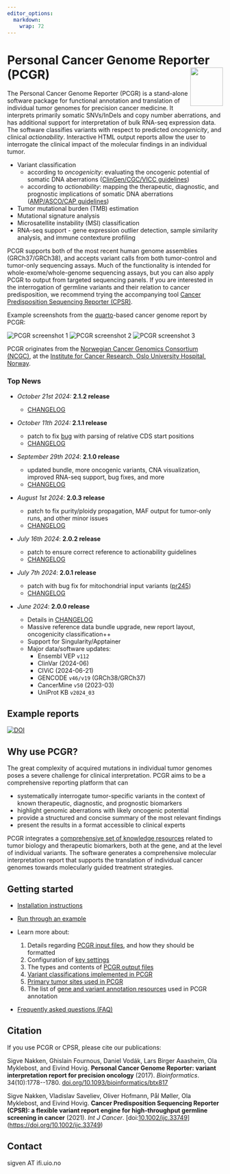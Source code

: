 ```yaml
---
editor_options: 
  markdown: 
    wrap: 72
---
```


# Personal Cancer Genome Reporter (PCGR) <a href="https://sigven.github.io/pcgr/"><img src="man/figures/logo.png" align="right" height="90" width="76"/></a>


The Personal Cancer Genome Reporter (PCGR) is a stand-alone software package for functional annotation and translation of individual tumor genomes for precision cancer medicine. It interprets primarily somatic SNVs/InDels and copy number aberrations, and has additional support for interpretation of bulk RNA-seq expression data. The software classifies variants with respect to predicted _oncogenicity_, and clinical _actionability_. Interactive HTML output reports allow the user to interrogate the clinical impact of the molecular findings in an individual tumor.

- Variant classification
  - according to *oncogenicity*: evaluating the oncogenic potential of somatic DNA aberrations ([ClinGen/CGC/VICC guidelines](https://pubmed.ncbi.nlm.nih.gov/35101336/))
  - according to *actionability*: mapping the therapeutic, diagnostic, and prognostic implications of somatic DNA aberrations ([AMP/ASCO/CAP guidelines](https://pubmed.ncbi.nlm.nih.gov/27993330/))
- Tumor mutational burden (TMB) estimation
- Mutational signature analysis
- Microsatellite instability (MSI) classification
- RNA-seq support - gene expression outlier detection, sample similarity analysis, and immune contexture profiling

PCGR supports both of the most recent human genome assemblies (GRCh37/GRCh38), and accepts variant calls from both tumor-control and tumor-only sequencing assays. Much of the functionality is intended for whole-exome/whole-genome sequencing assays, but you can also apply PCGR to output from targeted sequencing panels. If you are interested in the interrogation of germline variants and their relation to cancer predisposition, we recommend trying the accompanying tool [Cancer Predisposition Sequencing Reporter (CPSR)](https://github.com/sigven/cpsr).

Example screenshots from the [quarto](https://quarto.org)-based cancer genome report by PCGR:

![PCGR screenshot 1](img/sc2.png)
![PCGR screenshot 2](img/sc1.png)
![PCGR screenshot 3](img/sc3.png)

PCGR originates from the [Norwegian Cancer Genomics Consortium (NCGC)](https://cancergenomics.no), at the [Institute for Cancer Research, Oslo University Hospital, Norway](https://radium.no).

### Top News

- *October 21st 2024:* **2.1.2 release**
  - [CHANGELOG](https://sigven.github.io/pcgr/articles/CHANGELOG.html)

- *October 11th 2024:* **2.1.1 release**
  - patch to fix [bug](https://github.com/sigven/pcgr/issues/252) with parsing of relative CDS start positions
  - [CHANGELOG](https://sigven.github.io/pcgr/articles/CHANGELOG.html)
  
- *September 29th 2024*: **2.1.0 release**
  - updated bundle, more oncogenic variants, CNA visualization, 
    improved RNA-seq support, bug fixes, and more
  - [CHANGELOG](https://sigven.github.io/pcgr/articles/CHANGELOG.html)

- *August 1st 2024*: **2.0.3 release** 
  - patch to fix purity/ploidy propagation, MAF output for tumor-only runs, and other minor issues
  - [CHANGELOG](https://sigven.github.io/pcgr/articles/CHANGELOG.html)
  
- *July 16th 2024*: **2.0.2 release** 
  - patch to ensure correct reference to actionability guidelines
  - [CHANGELOG](https://sigven.github.io/pcgr/articles/CHANGELOG.html)

- *July 7th 2024*: **2.0.1 release**
  - patch with bug fix for mitochondrial input variants ([pr245](https://github.com/sigven/pcgr/pull/245))
  - [CHANGELOG](https://sigven.github.io/pcgr/articles/CHANGELOG.html)

- *June 2024*: **2.0.0 release**
  - Details in [CHANGELOG](https://sigven.github.io/pcgr/articles/CHANGELOG.html)
  - Massive reference data bundle upgrade, new report layout, oncogenicity classification++
  - Support for Singularity/Apptainer
  - Major data/software updates:
    - Ensembl VEP `v112`
    - ClinVar (2024-06)
    - CIViC (2024-06-21)
    - GENCODE `v46/v19` (GRCh38/GRCh37)
    - CancerMine `v50` (2023-03)
    - UniProt KB `v2024_03`

## Example reports

[![DOI](https://zenodo.org/badge/DOI/10.5281/zenodo.13855988.svg)](https://doi.org/10.5281/zenodo.13855988)

## Why use PCGR?

The great complexity of acquired mutations in individual tumor genomes poses a severe challenge for clinical interpretation. PCGR aims to be a comprehensive reporting platform that can

- systematically interrogate tumor-specific variants in the context of known therapeutic, diagnostic, and prognostic biomarkers
- highlight genomic aberrations with likely oncogenic potential
- provide a structured and concise summary of the most relevant findings
- present the results in a format accessible to clinical experts

PCGR integrates a [comprehensive set of knowledge resources](articles/annotation_resources.html) related to tumor biology and therapeutic biomarkers, both at the gene, and at the level of individual variants. The software generates a comprehensive molecular interpretation report that supports the translation of individual cancer genomes towards molecularly guided treatment strategies.

## Getting started

- [Installation instructions](articles/installation.html)
- [Run through an example](articles/running.html#example-run)
- Learn more about:

    1) Details regarding [PCGR input files](articles/input.html), and how they should be formatted
    2) Configuration of [key settings](articles/running.html)
    3) The types and contents of [PCGR output files](articles/output.html)
    4) [Variant classifications implemented in PCGR](articles/variant_classification.html)
    5) [Primary tumor sites used in PCGR](articles/primary_tumor_sites.html)
    6) The list of [gene and variant annotation resources](articles/annotation_resources.html) used in PCGR annotation

- [Frequently asked questions (FAQ)](articles/faq.html)

## Citation

If you use PCGR or CPSR, please cite our publications:

Sigve Nakken, Ghislain Fournous, Daniel Vodák, Lars Birger Aaasheim, Ola Myklebost, and Eivind Hovig. **Personal Cancer Genome Reporter: variant interpretation report for precision oncology** (2017). *Bioinformatics*. 34(10):1778--1780. [doi.org/10.1093/bioinformatics/btx817](https://doi.org/10.1093/bioinformatics/btx817)

Sigve Nakken, Vladislav Saveliev, Oliver Hofmann, Pål Møller, Ola Myklebost, and Eivind Hovig. **Cancer Predisposition Sequencing Reporter (CPSR): a flexible variant report engine for high-throughput germline screening in cancer** (2021). *Int J Cancer*. [doi:[10.1002/ijc.33749](doi:%5B10.1002/ijc.33749)](https://doi.org/10.1002/ijc.33749)


## Contact

sigven AT ifi.uio.no
